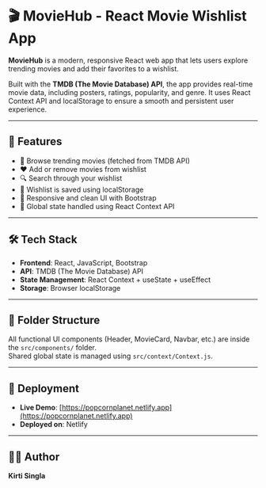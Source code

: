 # 🎬 MovieHub - React Movie Wishlist App

**MovieHub** is a modern, responsive React web app that lets users explore trending movies and add their favorites to a wishlist.

Built with the **TMDB (The Movie Database) API**, the app provides real-time movie data, including posters, ratings, popularity, and genre. It uses React Context API and localStorage to ensure a smooth and persistent user experience.

---

## 🚀 Features

- 📌 Browse trending movies (fetched from TMDB API)
- ❤️ Add or remove movies from wishlist
- 🔍 Search through your wishlist
- 💾 Wishlist is saved using localStorage
- 🎨 Responsive and clean UI with Bootstrap
- 🔧 Global state handled using React Context API

---

## 🛠️ Tech Stack

- **Frontend**: React, JavaScript, Bootstrap
- **API**: TMDB (The Movie Database) API
- **State Management**: React Context + useState + useEffect
- **Storage**: Browser localStorage

---

## 📁 Folder Structure

All functional UI components (Header, MovieCard, Navbar, etc.) are inside the `src/components/` folder.  
Shared global state is managed using `src/context/Context.js`.

---

## 📡 Deployment

- **Live Demo**: [https://popcornplanet.netlify.app](https://popcornplanet.netlify.app)
- **Deployed on**: Netlify  

---

## 👩‍💻 Author

**Kirti Singla**
